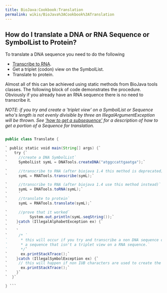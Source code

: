 ```yaml
---
title: BioJava:Cookbook:Translation
permalink: wikis/BioJava%3ACookbook%3ATranslation
---
```


How do I translate a DNA or RNA Sequence or SymbolList to Protein?
------------------------------------------------------------------

To translate a DNA sequence you need to do the following

-   [Transcribe to
    RNA](/wikis/BioJava:Cookbook:Sequence:Transcribe "wikilink").
-   Get a triplet (codon) view on the SymbolList.
-   Translate to protein.

Almost all of this can be achieved using static methods from BioJava
tools classes. The following block of code demonstrates the procedure.
Obviously if you already have an RNA sequence there is no need to
transcribe it.

*NOTE: if you try and create a 'triplet view' on a SymbolList or
Sequence who's length is not evenly divisible by three an
IllegalArgumentException will be thrown. See ['how to get a
subsequence'](/wikis/BioJava:Cookbook:Sequence:SubSequence "wikilink") for a
description of how to get a portion of a Sequence for translation.*

```java import org.biojava.bio.symbol.\*; import org.biojava.bio.seq.\*;

public class Translate {

` public static void main(String[] args) {`  
`   try {`  
`     //create a DNA SymbolList`  
`     SymbolList symL = DNATools.createDNA("atggccattgaatga");`

`     //transcribe to RNA (after biojava 1.4 this method is deprecated)`  
`     symL = RNATools.transcribe(symL);`

`     //transcribe to RNA (after biojava 1.4 use this method instead)`  
`     symL = DNATools.toRNA(symL);`  
`     `  
`     //translate to protein`  
`     symL = RNATools.translate(symL);`

`     //prove that it worked`  
`          System.out.println(symL.seqString());`  
`    }catch (IllegalAlphabetException ex) {`  
`     `  
`    `  
`     /* `  
`      * this will occur if you try and transcribe a non DNA sequence or translate`  
`      * a sequence that isn't a triplet view on a RNA sequence.`  
`      */`  
`      ex.printStackTrace();`  
`    }catch (IllegalSymbolException ex) {`  
`     // this will happen if non IUB characters are used to create the DNA SymbolList`  
`      ex.printStackTrace();`  
`    }`  
`  }`

} ```
